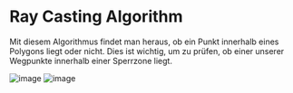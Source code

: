 # Ray Casting Algorithm
Mit diesem Algorithmus findet man heraus, ob ein Punkt innerhalb eines Polygons liegt oder nicht. Dies ist wichtig, um zu prüfen, ob einer unserer Wegpunkte innerhalb  einer Sperrzone liegt.

![image](https://user-images.githubusercontent.com/46423967/199115200-7014a84d-fad0-4814-baf5-2c0d9e7c09ee.png)
![image](https://user-images.githubusercontent.com/46423967/199115253-47f9505d-315e-4fa5-a170-dc998435e0b3.png)
